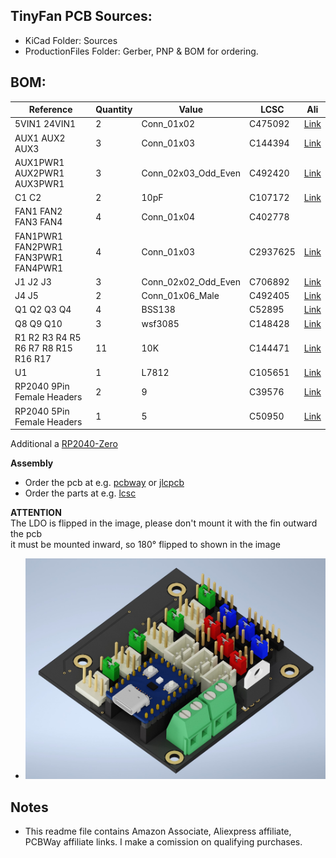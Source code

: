 ## TinyFan PCB Sources:
- KiCad Folder: Sources
- ProductionFiles Folder: Gerber, PNP & BOM for ordering.

## BOM:
|Reference                           |Quantity|Value              |LCSC    |Ali|
|------------------------------------|--------|-------------------|--------|-----|
|5VIN1 24VIN1                        |2       |Conn_01x02         |C475092 |[Link](https://s.click.aliexpress.com/e/_DC1TC2L)|
|AUX1 AUX2 AUX3                      |3       |Conn_01x03         |C144394 |[Link](https://s.click.aliexpress.com/e/_DEyuBIn)|
|AUX1PWR1 AUX2PWR1 AUX3PWR1          |3       |Conn_02x03_Odd_Even|C492420 |[Link](https://s.click.aliexpress.com/e/_DDO0FkL)|
|C1 C2                               |2       |10pF               |C107172 |[Link](https://s.click.aliexpress.com/e/_DkweKyn)|
|FAN1 FAN2 FAN3 FAN4                 |4       |Conn_01x04         |C402778 |   |
|FAN1PWR1 FAN2PWR1 FAN3PWR1 FAN4PWR1 |4       |Conn_01x03         |C2937625|[Link](https://s.click.aliexpress.com/e/_DDO0FkL)|
|J1 J2 J3                            |3       |Conn_02x02_Odd_Even|C706892 |[Link](https://s.click.aliexpress.com/e/_DDO0FkL)|
|J4 J5                               |2       |Conn_01x06_Male    |C492405 |[Link](https://s.click.aliexpress.com/e/_DDO0FkL)|
|Q1 Q2 Q3 Q4                         |4       |BSS138             |C52895  |[Link](https://s.click.aliexpress.com/e/_DF4Oc0f)|
|Q8 Q9 Q10                           |3       |wsf3085            |C148428 |[Link](https://s.click.aliexpress.com/e/_DlBoAQT)|
|R1 R2 R3 R4 R5 R6 R7 R8 R15 R16 R17 |11      |10K                |C144471 |[Link](https://s.click.aliexpress.com/e/_Ddns0gR)|
|U1                                  |1       |L7812              |C105651 |[Link](https://s.click.aliexpress.com/e/_DdftV8F)|
|RP2040 9Pin Female Headers          |2       |9                  |C39576  |[Link](https://s.click.aliexpress.com/e/_DdUyVnt)|
|RP2040 5Pin Female Headers          |1       |5                  |C50950  |[Link](https://s.click.aliexpress.com/e/_DFuppTv)|

Additional a [RP2040-Zero](https://s.click.aliexpress.com/e/_DFCoOxH)

**Assembly**
- Order the pcb at e.g. [pcbway](https://www.pcbway.com/project/shareproject/Voron_TinyFan_Adapter_1928b94a.html) or [jlcpcb](https://jlcpcb.com/)
- Order the parts at e.g. [lcsc](https://www.lcsc.com/)

**ATTENTION**<br>
The LDO is flipped in the image, please don't mount it with the fin outward the pcb<br>
it must be mounted inward, so 180° flipped to shown in the image
- ![PCB](../Images/Render1.jpg)

## Notes
- This readme file contains Amazon Associate, Aliexpress affiliate, PCBWay affiliate links. I make a comission on qualifying purchases.
